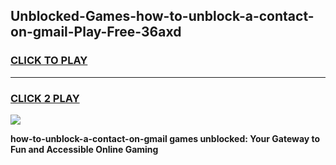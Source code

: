 
## Unblocked-Games-how-to-unblock-a-contact-on-gmail-Play-Free-36axd
<h3>
<a href="https://premium76.site?title=how-to-unblock-a-contact-on-gmail&ref=18A1">CLICK TO PLAY</a></h3>
<hr>

<h3>
<a href="https://premium76.site?title=how-to-unblock-a-contact-on-gmail&ref=18A1">CLICK 2 PLAY</a>
  
</h3>

<a href="https://premium76.site?title=how-to-unblock-a-contact-on-gmail&ref=18A1"><img src="https://clearcache.store/games.png"></a>


**how-to-unblock-a-contact-on-gmail games unblocked: Your Gateway to Fun and Accessible Online Gaming**
